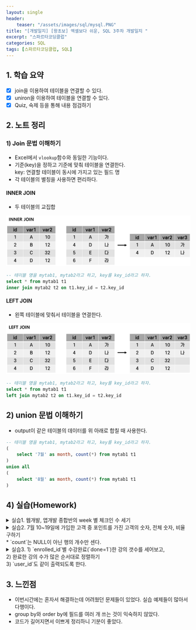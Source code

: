 ```yaml
---
layout: single
header:
    teaser: "/assets/images/sql/mysql.PNG"
title: "[개발일지] [왕초보] 엑셀보다 쉬운, SQL 3주차 개발일지 "
excerpt: "스파르타코딩클럽"
categories: SQL
tags: [스파르타코딩클럽, SQL]
---
```


## 1. 학습 요약
- [x] join을 이용하여 테이블을 연결할 수 있다. 
- [x] uniron을 이용하여 테이블을 연결할 수 있다. 
- [x] Quiz, 숙제 등을 통해 내용 점검하기

## 2. 노트 정리 
### 1) Join 문법 이해하기  
* Excel에서 `vlookup`함수와 동일한 기능이다. 
* 기준(key)을 정하고 기준에 맞춰 테이블을 연결한다. <br>
key: 연결할 테이블이 동시에 가지고 있는 필드 명
* 각 테이블의 별칭을 사용하면 편리하다. 

#### INNER JOIN
* 두 테이블의 교집합

<p style="text-align:center;">
    <img src="/assets/images/sql/innerjoin.png">
</p>

```sql
-- 테이블 명을 mytab1, mytab2라고 하고, key를 key_id라고 하자.
select * from mytab1 t1
inner join mytab2 t2 on t1.key_id = t2.key_id
```

#### LEFT JOIN
* 왼쪽 테이블에 맞춰서 테이블을 연결한다. 

<p style="text-align:center;">
    <img src="/assets/images/sql/leftjoin.png">
</p>

```sql
-- 테이블 명을 mytab1, mytab2라고 하고, key를 key_id라고 하자.
select * from mytab1 t1
left join mytab2 t2 on t1.key_id = t2.key_id
```

## 2) union 문법 이해하기 
* output이 같은 테이블의 데이터를 위 아래로 합칠 때 사용한다.  

```sql
-- 테이블 명을 mytab1, mytab2라고 하고, key를 key_id라고 하자.
(
    select '7월' as month, count(*) from mytab1 t1
)
union all
(
    select '8월' as month, count(*) from mytab1 t1
)
```

## 4) 실습(Homework)

<details>
<summary>
실습1. 웹개발, 앱개발 종합반의 week 별 체크인 수 세기 

</summary>
<div markdown="1">
```sql
select c1.title, c2.week, count(*) as cnt from courses c1 
inner join checkins c2 on c1.course_id = c2.course_id 
group by c1.title, c2.week
order by c1.title, c2.week 
```
</div>
</details>

<details>
<summary>
실습2. 7월 10~19일에 가입한 고객 중 포인트를 가진 고객의 숫자, 전체 숫자, 비율 구하기 <br>
* `count`는 NULL이 아닌 행의 개수만 센다. 

</summary>
<div markdown="1">
```sql
select count(pu.point_user_id) as pnt_user_cnt, 
	   count(u.user_id) as tot_user_cnt,
	   round(count(pu.point_user_id)/count(u.user_id),2) as ratio
  from users u
  left join point_users pu on u.user_id = pu.user_id
 where u.created_at between "2020-07-10" and "2020-07-20"
```
</div>
</details>

<details>
<summary>
실습3. 1) `enrolled_id`별 수강완료(`done=1`)한 강의 갯수를 세어보고,<br>
2) 완료한 강의 수가 많은 순서대로 정렬하기 <br>
3) `user_id`도 같이 출력되도록 한다. 

</summary>
<div markdown="1">
```sql
select count(pu.point_user_id) as pnt_user_cnt, 
	   count(u.user_id) as tot_user_cnt,
	   round(count(pu.point_user_id)/count(u.user_id),2) as ratio
  from users u
  left join point_users pu on u.user_id = pu.user_id
```
</div>
</details>

## 3. 느낀점
* 이번시간에는 혼자서 해결하는데 어려웠던 문제들이 있었다. 실습 예제들이 많아서 다행이다.  
* group by와 order by에 필드를 여러 개 쓰는 것이 익숙하지 않았다. 
* 코드가 길어지면서 이쁘게 정리하니 기분이 좋았다. 